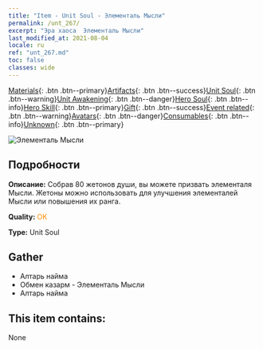```yaml
---
title: "Item - Unit Soul - Элементаль Мысли"
permalink: /unt_267/
excerpt: "Эра хаоса  Элементаль Мысли"
last_modified_at: 2021-08-04
locale: ru
ref: "unt_267.md"
toc: false
classes: wide
---
```

 [Materials](/ItemsRU/){: .btn .btn--primary}[Artifacts](/ItemsRU/Artifacts/){: .btn .btn--success}[Unit Soul](/ItemsRU/UnitSoul/){: .btn .btn--warning}[Unit Awakening](/ItemsRU/UnitAwakening/){: .btn .btn--danger}[Hero Soul](/ItemsRU/HeroSoul/){: .btn .btn--info}[Hero Skill](/ItemsRU/HeroSkill/){: .btn .btn--primary}[Gift](/ItemsRU/Gift/){: .btn .btn--success}[Event related](/ItemsRU/Events/){: .btn .btn--warning}[Avatars](/ItemsRU/Avatars/){: .btn .btn--danger}[Consumables](/ItemsRU/Consumables/){: .btn .btn--info}[Unknown](/ItemsRU/Unknown/){: .btn .btn--primary}

 ![Элементаль Мысли](/images/u/ti_jingshenyuansu.jpg)

## Подробности
 **Описание:** Собрав 80 жетонов души, вы можете призвать элементаля Мысли. Жетоны можно использовать для улучшения элементалей Мысли или повышения их ранга.

 **Quality:** <span style="color: #FF8C00">OK</span>

 **Type:** Unit Soul

## Gather

*    Алтарь найма 
*    Обмен казарм - Элементаль Мысли 
*    Алтарь найма 

## This item contains:

  None

